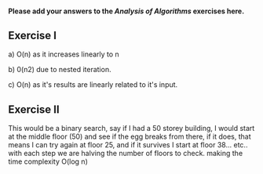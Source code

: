 #### Please add your answers to the **_Analysis of Algorithms_** exercises here.

## Exercise I

a) O(n) as it increases linearly to n

b) 0(n2) due to nested iteration.

c) O(n) as it's results are linearly related to it's input.

## Exercise II

This would be a binary search, say if I had a 50 storey building, I would start at the middle floor (50) and see if the egg breaks from there, if it does, that means I can try again at floor 25, and if it survives I start at floor 38... etc.. with each step we are halving the number of floors to check. making the time complexity O(log n)
